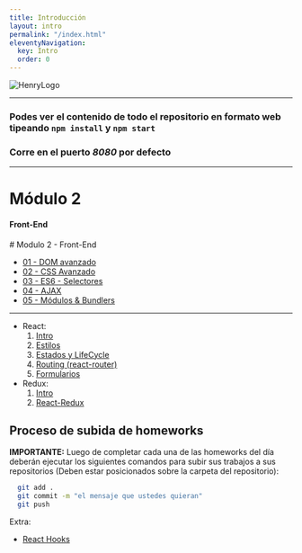 ```yaml
---
title: Introducción
layout: intro
permalink: "/index.html"
eleventyNavigation:
  key: Intro
  order: 0
---
```


![HenryLogo](https://static.wixstatic.com/media/85087f_0d84cbeaeb824fca8f7ff18d7c9eaafd~mv2.png/v1/fill/w_160,h_30,al_c,q_85,usm_0.66_1.00_0.01/Logo_completo_Color_1PNG.webp)

---

### Podes ver el contenido de todo el repositorio en formato web tipeando `npm install` y `npm start`

### Corre en el puerto ***8080*** por defecto

---

# Módulo 2

#### Front-End

<div class="hide">
# Modulo 2 - Front-End

- [01 - DOM avanzado](./01-DOM)
- [02 - CSS Avanzado](./02-CSS)
- [03 - ES6 - Selectores](./03-ES6)
- [04 - AJAX](./04-Ajax)
- [05 - Módulos & Bundlers](./05-Bundlers)

---

- React:
    1. [Intro](./06-React-Intro)
    2. [Estilos](./07-React-Estilos)
    3. [Estados y LifeCycle](./08-React-Estado-LifeCycle)
    4. [Routing (react-router)](./09-React-Routing)
    5. [Formularios](./10-React-Forms)
- Redux:
    1. [Intro](./11-Redux)
    2. [React-Redux](./12-React-Redux)

</div>

## Proceso de subida de homeworks

__IMPORTANTE:__ Luego de completar cada una de las homeworks del día deberán ejecutar los siguientes comandos para subir sus trabajos a sus repositorios (Deben estar posicionados sobre la carpeta del repositorio):

```bash
  git add . 
  git commit -m "el mensaje que ustedes quieran"
  git push
```

Extra:

- [React Hooks](./13-React-Hooks)
